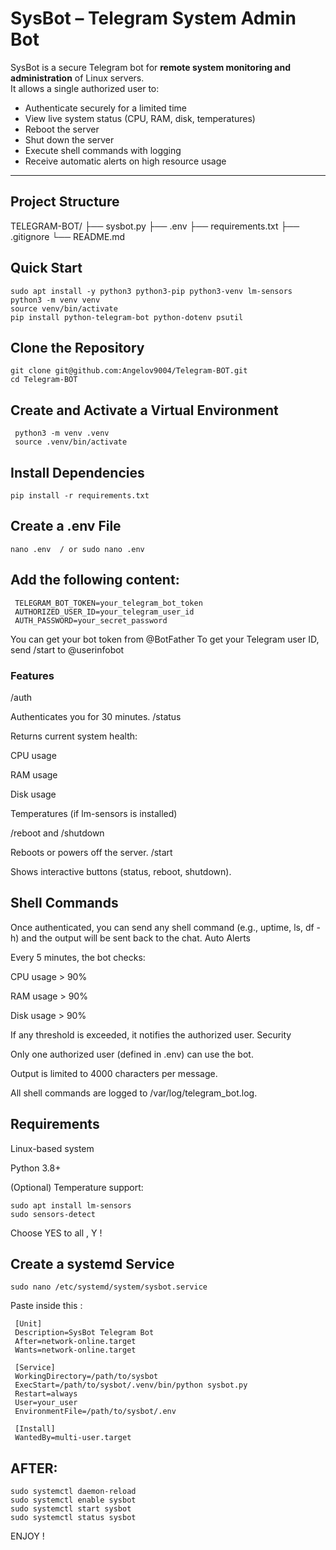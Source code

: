 # SysBot – Telegram System Admin Bot

SysBot is a secure Telegram bot for **remote system monitoring and administration** of Linux servers.  
It allows a single authorized user to:

-  Authenticate securely for a limited time
- View live system status (CPU, RAM, disk, temperatures)
-  Reboot the server
-  Shut down the server
-  Execute shell commands with logging
-  Receive automatic alerts on high resource usage

---

## Project Structure


TELEGRAM-BOT/
├── sysbot.py
├── .env
├── requirements.txt
├── .gitignore
└── README.md



## Quick Start

    sudo apt install -y python3 python3-pip python3-venv lm-sensors
    python3 -m venv venv
    source venv/bin/activate
    pip install python-telegram-bot python-dotenv psutil


## Clone the Repository

    git clone git@github.com:Angelov9004/Telegram-BOT.git
    cd Telegram-BOT


## Create and Activate a Virtual Environment

     python3 -m venv .venv
     source .venv/bin/activate


## Install Dependencies

    pip install -r requirements.txt


## Create a .env File

    nano .env  / or sudo nano .env


## Add the following content:

     TELEGRAM_BOT_TOKEN=your_telegram_bot_token
     AUTHORIZED_USER_ID=your_telegram_user_id
     AUTH_PASSWORD=your_secret_password

 You can get your bot token from @BotFather
 To get your Telegram user ID, send /start to @userinfobot


### Features

/auth <password>

Authenticates you for 30 minutes.
/status

Returns current system health:

   CPU usage

   RAM usage

   Disk usage

   Temperatures (if lm-sensors is installed)

/reboot and /shutdown

Reboots or powers off the server.
/start

Shows interactive buttons (status, reboot, shutdown).


## Shell Commands

Once authenticated, you can send any shell command (e.g., uptime, ls, df -h) and the output will be sent back to the chat.
Auto Alerts

Every 5 minutes, the bot checks:

   CPU usage > 90%

   RAM usage > 90%

   Disk usage > 90%

If any threshold is exceeded, it notifies the authorized user.
   Security

   Only one authorized user (defined in .env) can use the bot.

   Output is limited to 4000 characters per message.

   All shell commands are logged to /var/log/telegram_bot.log.


## Requirements


   Linux-based system

   Python 3.8+

   (Optional) Temperature support:

    sudo apt install lm-sensors
    sudo sensors-detect

   Choose YES to all ,  Y !


## Create a systemd Service

    sudo nano /etc/systemd/system/sysbot.service


   Paste inside this : 

     [Unit]
     Description=SysBot Telegram Bot
     After=network-online.target
     Wants=network-online.target
     
     [Service]
     WorkingDirectory=/path/to/sysbot
     ExecStart=/path/to/sysbot/.venv/bin/python sysbot.py
     Restart=always
     User=your_user
     EnvironmentFile=/path/to/sysbot/.env
     
     [Install]
     WantedBy=multi-user.target



## AFTER: 

 
    sudo systemctl daemon-reload
    sudo systemctl enable sysbot
    sudo systemctl start sysbot
    sudo systemctl status sysbot

   
ENJOY !  
    




